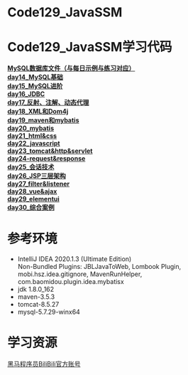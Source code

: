 # Code129_JavaSSM  
# **Code129_JavaSSM学习代码**  
[**MySQL数据库文件（与每日示例与练习对应）**](https://github.com/LMWC/Code129_JavaWeb/tree/master/MySQL)  
[**day14_MySQL基础**](https://github.com/LMWC/Code129_JavaWeb/tree/master/day14/src)  
[**day15_MySQL进阶**](https://github.com/LMWC/Code129_JavaWeb/tree/master/day15/src)  
[**day16_JDBC**](https://github.com/LMWC/Code129_JavaWeb/tree/master/day16)  
[**day17_反射、注解、动态代理**](https://github.com/LMWC/Code129_JavaWeb/tree/master/day17)  
[**day18_XML和Dom4j**](https://github.com/LMWC/Code129_JavaWeb/tree/master/day18)  
[**day19_maven和mybatis**](https://github.com/LMWC/Code129_JavaWeb/tree/master/day19)  
[**day20_mybatis**](https://github.com/LMWC/Code129_JavaWeb/tree/master/day20)  
[**day21_html&css**](https://github.com/LMWC/Code129_JavaWeb/tree/master/day21)  
[**day22_javascript**](https://github.com/LMWC/Code129_JavaWeb/tree/master/day22)  
[**day23_tomcat&http&servlet**](https://github.com/LMWC/Code129_JavaWeb/tree/master/day23)  
[**day24-request&response**](https://github.com/LMWC/Code129_JavaWeb/tree/master/day24)  
[**day25_会话技术**](https://github.com/LMWC/Code129_JavaWeb/tree/master/day25)  
[**day26_JSP三层架构**](https://github.com/LMWC/Code129_JavaWeb/tree/master/day26)  
[**day27_filter&listener**](https://github.com/LMWC/Code129_JavaWeb/tree/master/day27)  
[**day28_vue&ajax**](https://github.com/LMWC/Code129_JavaWeb/tree/master/day28)  
[**day29_elementui**](https://github.com/LMWC/Code129_JavaWeb/tree/master/day29)  
[**day30_综合案例**](https://github.com/LMWC/Code129_JavaWeb/tree/master/day30)  



**参考环境**
=========================
- IntelliJ IDEA 2020.1.3 (Ultimate Edition)  
  Non-Bundled Plugins: JBLJavaToWeb, Lombook Plugin, mobi.hsz.idea.gitignore, MavenRunHelper,        com.baomidou.plugin.idea.mybatisx
- jdk 1.8.0_162  
- maven-3.5.3  
- tomcat-8.5.27  
- mysql-5.7.29-winx64  



**学习资源**
=========================
[黑马程序员BiliBili官方账号](https://space.bilibili.com/37974444)
